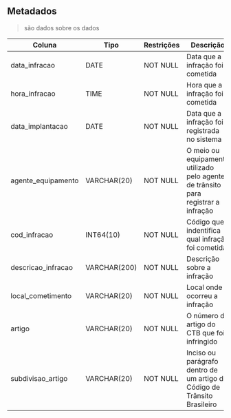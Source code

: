 ## Metadados
> são dados sobre os dados

| Coluna            | Tipo        | Restrições           | Descrição                        |
|-------------------|------------ |----------------------|----------------------------------|
| data_infracao     | DATE        | NOT NULL             | Data que a infração foi cometida |
| hora_infracao     | TIME        | NOT NULL             | Hora que a infração foi cometida |
| data_implantacao  | DATE        | NOT NULL             | Data que a infração foi registrada no sistema |
| agente_equipamento| VARCHAR(20) | NOT NULL             | O meio ou equipamento utilizado pelo agente de trânsito para registrar a infração|
| cod_infracao      | INT64(10)   | NOT NULL             | Código que indentifica qual infração foi cometida |
| descricao_infracao| VARCHAR(200)| NOT NULL             | Descrição sobre a infração                   |
| local_cometimento | VARCHAR(20) | NOT NULL             | Local onde ocorreu a infração                |
| artigo            | VARCHAR(20) | NOT NULL             | O número do artigo do CTB que foi infringido |
| subdivisao_artigo | VARCHAR(20) | NOT NULL             | Inciso ou parágrafo dentro de um artigo do Código de Trânsito Brasileiro |




